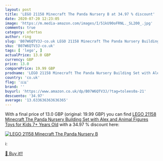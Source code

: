 ```yaml
---
layout: post
title: 'LEGO 21158 Minecraft The Panda Nursery B at 34.97 % discount'
date: 2020-07-20 12:23:05
image: 'https://m.media-amazon.com/images/I/51kU90oFRNL._SL200_.jpg'
comments: true
category: ofertas
author: ring
slug: 'B07W6QTV3J-co.uk LEGO 21158 Minecraft The Panda Nursery Building Set...'
sku: 'B07W6QTV3J-co.uk'
tags: [ 'lego', ]
actualPrice: 13.0 GBP
currency: GBP
price: 13.0
comparePrice: 19.99 GBP
prodname: 'LEGO 21158 Minecraft The Panda Nursery Building Set with Alex and Animal Figures  Toys for Kids 7+ Years Old'
country: 'co.uk'
flag: '🇬🇧'
brand: ''
buyurl: 'https://www.amazon.co.uk/dp/B07W6QTV3J/?tag=tolees0a-21'
descuento: '34.97'
average: '13.633636363636365'
---
```


With a final price of 13.0 GBP (original: 19.99 GBP) you can find [LEGO 21158 Minecraft The Panda Nursery Building Set with Alex and Animal Figures  Toys for Kids 7+ Years Old](https://www.amazon.co.uk/dp/B07W6QTV3J/?tag=tolees0a-21) with a  34.97 % discount here:

[![LEGO 21158 Minecraft The Panda Nursery B](https://m.media-amazon.com/images/I/51kU90oFRNL._SL200_.jpg)](https://www.amazon.co.uk/dp/B07W6QTV3J/?tag=tolees0a-21)

ℹ️:


[🛒 Buy it!!](https://www.amazon.co.uk/dp/B07W6QTV3J/?tag=tolees0a-21)
